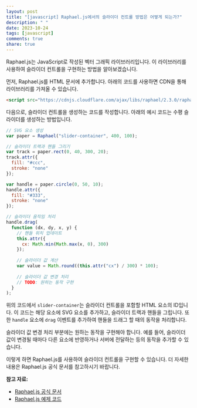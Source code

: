 ```yaml
---
layout: post
title: "[javascript] Raphael.js에서의 슬라이더 컨트롤 방법은 어떻게 되는가?"
description: " "
date: 2023-10-24
tags: [javascript]
comments: true
share: true
---
```

Raphael.js는 JavaScript로 작성된 벡터 그래픽 라이브러리입니다. 이 라이브러리를 사용하여 슬라이더 컨트롤을 구현하는 방법을 알아보겠습니다.

먼저, Raphael.js를 HTML 문서에 추가합니다. 아래의 코드를 사용하면 CDN을 통해 라이브러리를 가져올 수 있습니다.

```html
<script src="https://cdnjs.cloudflare.com/ajax/libs/raphael/2.3.0/raphael.min.js"></script>
```

다음으로, 슬라이더 컨트롤을 생성하는 코드를 작성합니다. 아래의 예시 코드는 수평 슬라이더를 생성하는 방법입니다.

```javascript
// SVG 요소 생성
var paper = Raphael("slider-container", 400, 100);

// 슬라이더 트랙과 핸들 그리기
var track = paper.rect(0, 40, 300, 20);
track.attr({
  fill: "#ccc",
  stroke: "none"
});

var handle = paper.circle(0, 50, 10);
handle.attr({
  fill: "#333",
  stroke: "none"
});

// 슬라이더 움직임 처리
handle.drag(
  function (dx, dy, x, y) {
    // 핸들 위치 업데이트
    this.attr({
      cx: Math.min(Math.max(x, 0), 300)
    });
    
    // 슬라이더 값 계산
    var value = Math.round((this.attr("cx") / 300) * 100);
    
    // 슬라이더 값 변경 처리
    // TODO: 원하는 동작 구현
  }
);
```

위의 코드에서 `slider-container`는 슬라이더 컨트롤을 포함할 HTML 요소의 ID입니다. 이 코드는 해당 요소에 SVG 요소를 추가하고, 슬라이더 트랙과 핸들을 그립니다. 또한 `handle` 요소에 `drag` 이벤트를 추가하여 핸들을 드래그 할 때의 동작을 처리합니다.

슬라이더 값 변경 처리 부분에는 원하는 동작을 구현해야 합니다. 예를 들어, 슬라이더 값이 변경될 때마다 다른 요소에 반영하거나 서버에 전달하는 등의 동작을 추가할 수 있습니다.

이렇게 하면 Raphael.js를 사용하여 슬라이더 컨트롤을 구현할 수 있습니다. 더 자세한 내용은 Raphael.js 공식 문서를 참고하시기 바랍니다.

**참고 자료:**
- [Raphael.js 공식 문서](https://dmitrybaranovskiy.github.io/raphael/)
- [Raphael.js 예제 코드](https://github.com/DmitryBaranovskiy/raphael/tree/master/demos)